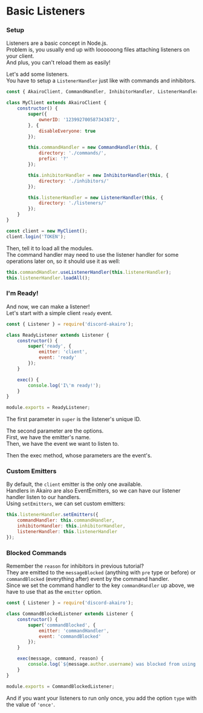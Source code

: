 # Basic Listeners

### Setup

Listeners are a basic concept in Node.js.  
Problem is, you usually end up with loooooong files attaching listeners on your client.  
And plus, you can't reload them as easily!  

Let's add some listeners.  
You have to setup a `ListenerHandler` just like with commands and inhibitors.  

```js
const { AkairoClient, CommandHandler, InhibitorHandler, ListenerHandler } = require('discord-akairo');

class MyClient extends AkairoClient {
    constructor() {
        super({
            ownerID: '123992700587343872',
        }, {
            disableEveryone: true
        });

        this.commandHandler = new CommandHandler(this, {
            directory: './commands/',
            prefix: '?'
        });

        this.inhibitorHandler = new InhibitorHandler(this, {
            directory: './inhibitors/'
        });

        this.listenerHandler = new ListenerHandler(this, {
            directory: './listeners/'
        });
    }
}

const client = new MyClient();
client.login('TOKEN');
```

Then, tell it to load all the modules.  
The command handler may need to use the listener handler for some operations later on, so it should use it as well:  

```js
this.commandHandler.useListenerHandler(this.listenerHandler);
this.listenerHandler.loadAll();
```

### I'm Ready!

And now, we can make a listener!   
Let's start with a simple client `ready` event.  

```js
const { Listener } = require('discord-akairo');

class ReadyListener extends Listener {
    constructor() {
        super('ready', {
            emitter: 'client',
            event: 'ready'
        });
    }

    exec() {
        console.log('I\'m ready!');
    }
}

module.exports = ReadyListener;
```

The first parameter in `super` is the listener's unique ID.  

The second parameter are the options.  
First, we have the emitter's name.  
Then, we have the event we want to listen to.  

Then the exec method, whose parameters are the event's.  

### Custom Emitters

By default, the `client` emitter is the only one available.  
Handlers in Akairo are also EventEmitters, so we can have our listener handler listen to our handlers.  
Using `setEmitters`, we can set custom emitters:  

```js
this.listenerHandler.setEmitters({
    commandHandler: this.commandHandler,
    inhibitorHandler: this.inhibitorHandler,
    listenerHandler: this.listenerHandler
});
```

### Blocked Commands

Remember the `reason` for inhibitors in previous tutorial?  
They are emitted to the `messageBlocked` (anything with `pre` type or before) or `commandBlocked` (everything after) event by the command handler.  
Since we set the command handler to the key `commandHandler` up above, we have to use that as the `emitter` option.  

```js
const { Listener } = require('discord-akairo');

class CommandBlockedListener extends Listener {
    constructor() {
        super('commandBlocked', {
            emitter: 'commandHandler',
            event: 'commandBlocked'
        });
    }

    exec(message, command, reason) {
        console.log(`${message.author.username} was blocked from using ${command.id} because of ${reason}!`);
    }
}

module.exports = CommandBlockedListener;
```

And if you want your listeners to run only once, you add the option `type` with the value of `'once'`.  
